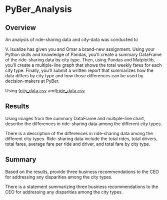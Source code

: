 # PyBer_Analysis

## Overview
An analysis of ride-sharing data and city-data was conducted to 


V. Isualize has given you and Omar a brand-new assignment. Using your Python skills and knowledge of Pandas, you’ll create a summary DataFrame of the ride-sharing data by city type. Then, using Pandas and Matplotlib, you’ll create a multiple-line graph that shows the total weekly fares for each city type. Finally, you’ll submit a written report that summarizes how the data differs by city type and how those differences can be used by decision-makers at PyBer.

Using ([city_data.csv](https://github.com/borkard/PyBer_Analysis/tree/main/Resources/city_data.csv) and([ride_data.csv](https://github.com/borkard/PyBer_Analysis/tree/main/Resources/ride_data.csv)

## Results
Using images from the summary DataFrame and multiple-line chart, describe the differences in ride-sharing data among the different city types.

There is a description of the differences in ride-sharing data among the different city types. Ride-sharing data include the total rides, total drivers, total fares, average fare per ride and driver, and total fare by city type.

## Summary
Based on the results, provide three business recommendations to the CEO for addressing any disparities among the city types.

There is a statement summarizing three business recommendations to the CEO for addressing any disparities among the city types.
